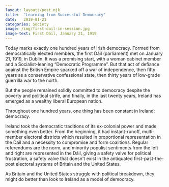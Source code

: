 ```yaml
---
layout: layouts/post.njk
title:  "Learning from Successful Democracy"
date:   2019-01-21
categories: Society
image: /img/first-dail-in-session.jpg
image-text: First Dáil, January 21, 1919
---
```


Today marks exactly one hundred years of Irish democracy.
Formed from democratically elected members, the first Dáil (parliament) met on
January 21, 1919, in Dublin. It was a promising start, with a woman cabinet
member and a Socialist-leaning “Democratic Programme”. But that act of defiance
against the British Empire sparked off a war of independence, then fifty years
as a conservative confessional state, then thirty years of low-grade guerrilla
war to the north.

But the people remained solidly committed to democracy despite the poverty and
political strife, and finally, in the last twenty years, Ireland has emerged as
a wealthy liberal European nation.

Throughout one hundred years, one thing has been constant in Ireland: democracy.

Ireland took the democratic traditions of its ex-colonial power and made
something even better. From the beginning, it had instant-runoff, multi-member
electoral districts which resulted in proportional representation in the Dáil
and a necessity to compromise and form coalitions. Regular referendums are the
norm, and minority populist sentiments from the left and right are represented
in the Dáil, giving a safety valve for political frustration, a safety valve
that doesn't exist in the antiquated first-past-the-post electoral systems of
Britain and the United States.

As Britain and the United States struggle with political breakdown, they might
do better than look to Ireland as a model of democracy.

